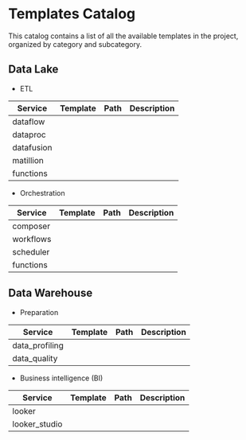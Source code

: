 # Templates Catalog

This catalog contains a list of all the available templates in the project, organized by category and subcategory.


## Data Lake
- ETL

|Service|Template|Path|Description
|-------|--------|----|-----------
|dataflow|
|dataproc|
|datafusion|
|matillion|
|functions|

- Orchestration

|Service|Template|Path|Description
|-------|--------|----|-----------
|composer|
|workflows|
|scheduler|
|functions|


## Data Warehouse

- Preparation

|Service|Template|Path|Description
|-------|--------|----|-----------
|data_profiling|
|data_quality|

- Business intelligence (BI)

|Service|Template|Path|Description
|-------|--------|----|-----------
|looker|
|looker_studio|
